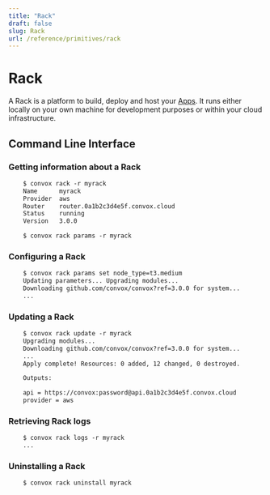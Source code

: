 ```yaml
---
title: "Rack"
draft: false
slug: Rack
url: /reference/primitives/rack
---
```

# Rack

A Rack is a platform to build, deploy and host your [Apps](/reference/primitives/app).  It runs either locally on your own machine for development purposes or within your cloud infrastructure.

## Command Line Interface

### Getting information about a Rack
```html
    $ convox rack -r myrack
    Name      myrack
    Provider  aws
    Router    router.0a1b2c3d4e5f.convox.cloud
    Status    running
    Version   3.0.0

    $ convox rack params -r myrack
```
### Configuring a Rack
```html
    $ convox rack params set node_type=t3.medium
    Updating parameters... Upgrading modules...
    Downloading github.com/convox/convox?ref=3.0.0 for system...
    ...
```
### Updating a Rack
```html
    $ convox rack update -r myrack
    Upgrading modules...
    Downloading github.com/convox/convox?ref=3.0.0 for system...
    ...
    Apply complete! Resources: 0 added, 12 changed, 0 destroyed.

    Outputs:

    api = https://convox:password@api.0a1b2c3d4e5f.convox.cloud
    provider = aws
```
### Retrieving Rack logs
```html
    $ convox rack logs -r myrack
    ...
```
### Uninstalling a Rack
```html
    $ convox rack uninstall myrack
```